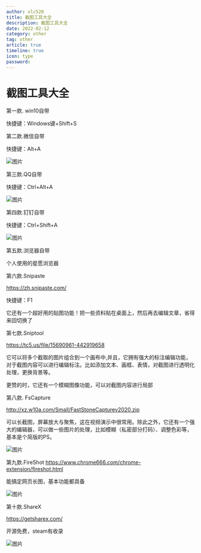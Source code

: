 ```yaml
---
author: xlc520
title: 截图工具大全
description: 截图工具大全
date: 2022-02-12
category: other
tag: other
article: true
timeline: true
icon: type
password: 
---
```

# 截图工具大全



第一款. win10自带

快捷键：Windows键+Shift+S



第二款.微信自带

快捷键：Alt+A

![图片](https://gh.xlc520.tk/xlc520/MyImage/raw/main/MdImg/640-16442232269891.webp)



第三款.QQ自带

快捷键：Ctrl+Alt+A

![图片](https://gh.xlc520.tk/xlc520/MyImage/raw/main/MdImg/640-16442232269892.webp)



第四款.钉钉自带

快捷键：Ctrl+Shift+A

![图片](https://gh.xlc520.tk/xlc520/MyImage/raw/main/MdImg/640-16442232269893.webp)



第五款.浏览器自带

个人使用的星愿浏览器

第六款.Snipaste   

https://zh.snipaste.com/

快捷键：F1

它还有一个超好用的贴图功能！把一些资料贴在桌面上，然后再去编辑文章，省得来回切换了







第七款.Sniptool   

https://tc5.us/file/15690961-442919658

它可以将多个截取的图片组合到一个画布中,并且，它拥有强大的标注编辑功能，对于截图内容可以进行编辑标注。比如添加文本、画框、表情，对截图进行透明化处理，更换背景等。

更赞的时，它还有一个模糊图像功能，可以对截图内容进行局部



第八款. FsCapture 

http://xz.w10a.com/Small/FastStoneCapturev2020.zip

可以长截图，屏幕放大与聚焦，这在视频演示中很常用。除此之外，它还有一个强大的编辑器，可以做一些图片的处理，比如模糊（私密部分打码）、调整色彩等，基本是个简版的PS。

![图片](https://gh.xlc520.tk/xlc520/MyImage/raw/main/MdImg/640-16442232269894.webp)



第九款.FireShot https://www.chrome666.com/chrome-extension/fireshot.html

能搞定网页长图，基本功能都具备

![图片](https://gh.xlc520.tk/xlc520/MyImage/raw/main/MdImg/640-16442232269895.jpg)



第十款.ShareX  

https://getsharex.com/

开源免费，steam有收录

![图片](https://gh.xlc520.tk/xlc520/MyImage/raw/main/MdImg/640-16442232269896.jpg)